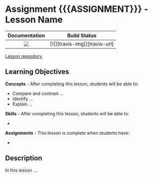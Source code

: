 # Assignment {{{ASSIGNMENT}}} - Lesson Name

| **Documentation**                       | **Build Status**                 |
|:---------------------------------------:|:--------------------------------:|
| [![][docs-stable-img]][docs-stable-url] | [![][travis-img]][travis-url]    |

[Lesson repository](#)

## Learning Objectives

**Concepts** - After completing this lesson, students will be able to:

- Compare and contrast ...
- Identify ...
- Explain ...

**Skills** - After completing this lesson, students will be able to:

- 

**Assignments** - This lesson is complete when students have:

-

## Description

In this lesson ...


[docs-stable-img]: https://img.shields.io/badge/docs-stable-blue.svg
[docs-stable-url]: https://wellesley-bisc195.github.io/assignment_{{{ASSIGNMENT}}}/stable
